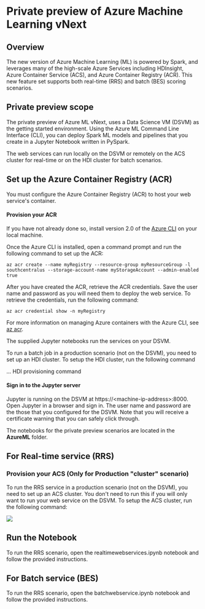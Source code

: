 # Private preview of Azure Machine Learning vNext

## Overview

The new version of Azure Machine Learning (ML) is powered by Spark, and leverages many of the high-scale Azure Services including HDInsight, Azure Container Service (ACS), and Azure Container Registry (ACR). This new feature set supports both real-time (RRS) and batch (BES) scoring scenarios.

## Private preview scope

The private preview of Azure ML vNext, uses a Data Science VM (DSVM) as the getting started environment. Using the Azure ML Command Line Interface (CLI), you can deploy Spark ML models and pipelines that you create in a Jupyter Notebook written in PySpark.

The web services can run locally on the DSVM or remotely on the ACS cluster for real-time or on the HDI cluster for batch scenarios. 

## Set up the Azure Container Registry (ACR)

You must configure the Azure Container Registry (ACR) to host your web service's container. 

#### Provision your ACR 

If you have not already done so, install version 2.0 of the [Azure CLI](https://docs.microsoft.com/en-us/cli/azure/install-az-cli2) on your local machine.

Once the Azure CLI is installed, open a command prompt and run the following command to set up the ACR:

    az acr create --name myRegistry --resource-group myResourceGroup -l southcentralus --storage-account-name myStorageAccount --admin-enabled true

After you have created the ACR, retrieve the ACR credentials. Save the user name and password as you will need them to deploy the web service. To retrieve the credentials, run the following command:

	az acr credential show -n myRegistry

For more information on managing Azure containers with the Azure CLI, see [az acr](https://docs.microsoft.com/en-us/cli/azure/acr).

The supplied Jupyter notebooks run the services on your DSVM. 



To run a batch job in a production scenario (not on the DSVM), you need to set up an HDI cluster. To setup the HDI cluster, run the following command

... HDI provisioning command

#### Sign in to the Jupyter server

Jupyter is running on the DSVM at https://&lt;machine-ip-address&gt;:8000. Open Jupyter in a browser and sign in. The user name and password are the those that you configured for the DSVM.  Note that you will receive a certificate warning that you can safely click through. 

The notebooks for the private preview scenarios are located in the **AzureML** folder.

## For Real-time service (RRS)

### Provision your ACS (Only for Production "cluster" scenario) 
To run the RRS service in a production scenario (not on the DSVM), you need to set up an ACS cluster. You don't need to run this if you will only want to run your web service on the DSVM. To setup the ACS cluster, run the following command:

<a href="https://portal.azure.com/#create/Microsoft.Template/uri/https%3A%2F%2Famlacstemplateresources.blob.core.windows.net%3A443%2Ftemplates%2Fproduction%2FAmlMesosTemplate.json" target="_blank"><img src="http://azuredeploy.net/deploybutton.png"/></a>

## Run the Notebook 
To run the RRS scenario, open the realtimewebservices.ipynb notebook and follow the provided instructions.


## For Batch service (BES)

To run the RRS scenario, open the batchwebservice.ipynb notebook and follow the provided instructions.
